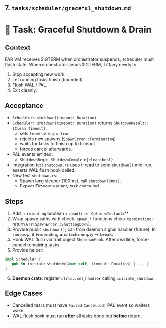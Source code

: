 ## 7. `tasks/scheduler/graceful_shutdown.md`

# 📴 Task: Graceful Shutdown & Drain

## Context
FAR VM receives SIGTERM when orchestrator suspends; scheduler must flush state.
When orchestrator sends SIGTERM, Tiffany needs to:
1. Stop accepting new work.
2. Let running tasks finish (bounded).
3. Flush WAL / PAL.
4. Exit cleanly.

## Acceptance
* `Scheduler::shutdown(timeout: Duration)`:
* `Scheduler::shutdown(timeout: Duration)` returns `ShutdownResult::{Clean,Timeout}`.
    * sets `terminating = true`
    * rejects new spawns (`SpawnError::Terminating`)
    * waits for tasks to finish up to timeout
    * forces cancel afterwards.
* PAL events emitted:
    * `ShutdownBegin`, `ShutdownComplete{clean:bool}`
* Integration test `shutdown.rs` uses thread to send `shutdown()` mid-run,
  asserts WAL flush hook called.
* New test `shutdown.rs`:
    * Spawn long sleeper (100ms), call `shutdown(30ms)`.
    * Expect Timeout variant, task cancelled.

## Steps
1. Add `terminating` boolean + `deadline: Option<Instant>`**
2. Wrap spawn paths with check. `spawn_*` functions check `terminating`; return `Err(SpawnError::ShuttingDown)`.
3. Provide public `shutdown()`; call from daemon signal handler (future). In `run` loop, if terminating and tasks empty → break.
4. Hook WAL flush via trait object `ShutdownHook`. After deadline, force-cancel remaining tasks.
5. Provide helper:
```rust
impl Scheduler {
   pub fn initiate_shutdown(&mut self, timeout: Duration) { ... }
}
````
6. **Daemon crate**: register `ctrlc::set_handler` calling `initiate_shutdown`.


## Edge Cases

* Cancelled tasks must have `Failed(Cancelled)` PAL event so waiters wake.
* WAL flush hook must run **after** all tasks done but **before** return.

---